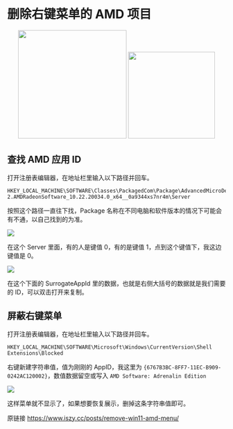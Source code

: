 # 删除右键菜单的 AMD 项目

<center>
<img src="/imgs/1671064733303.webp" width=250/>
<img src="/imgs/1671065556009.webp" width=200/>
</center>

## 查找 AMD 应用 ID

打开注册表编辑器，在地址栏里输入以下路径并回车。

```reg
HKEY_LOCAL_MACHINE\SOFTWARE\Classes\PackagedCom\Package\AdvancedMicroDevicesInc-2.AMDRadeonSoftware_10.22.20034.0_x64__0a9344xs7nr4m\Server
```

按照这个路径一直往下找，Package 名称在不同电脑和软件版本的情况下可能会有不通，以自己找到的为准。

![](/imgs/1671065063988.webp)

在这个 Server 里面，有的人是键值 0，有的是键值 1，点到这个键值下，我这边键值是 0。

![](/imgs/1671065176268.webp)

在这个下面的 SurrogateAppId 里的数据，也就是右侧大括号的数据就是我们需要的 ID，可以双击打开来复制。

## 屏蔽右键菜单

打开注册表编辑器，在地址栏里输入以下路径并回车。

```reg
HKEY_LOCAL_MACHINE\SOFTWARE\Microsoft\Windows\CurrentVersion\Shell Extensions\Blocked
```

右键新建字符串值，值为刚刚的 AppID，我这里为 `{6767B3BC-8FF7-11EC-B909-0242AC120002}`，数值数据留空或写入 `AMD Software: Adrenalin Edition`

![](/imgs/1671065443124.webp)

这样菜单就不显示了，如果想要恢复展示，删掉这条字符串值即可。

原链接 https://www.iszy.cc/posts/remove-win11-amd-menu/